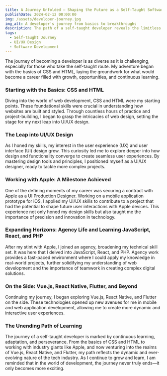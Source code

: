 ```yaml
---
title: A Journey Unfolded — Shaping the Future as a Self-Taught Software Developer
publishDate: 2024-02-12 00:00:00
img: /assets/developer-journey.jpg
img_alt: A developer's journey from basics to breakthroughs
description: The path of a self-taught developer reveals the limitless potential of persistence, learning, and adapting in the tech world.
tags:
  - Self-Taught Journey
  - UI/UX Design
  - Software Development
---
```


The journey of becoming a developer is as diverse as it is challenging, especially for those who take the self-taught route. My adventure began with the basics of CSS and HTML, laying the groundwork for what would become a career filled with growth, opportunities, and continuous learning.

### Starting with the Basics: CSS and HTML

Diving into the world of web development, CSS and HTML were my starting points. These foundational skills were crucial in understanding how websites are built and styled. Through countless hours of practice and project-building, I began to grasp the intricacies of web design, setting the stage for my next leap into UI/UX design.

### The Leap into UI/UX Design

As I honed my skills, my interest in the user experience (UX) and user interface (UI) design grew. This curiosity led me to explore deeper into how design and functionality converge to create seamless user experiences. By mastering design tools and principles, I positioned myself as a UI/UX designer, ready to tackle more complex projects.

### Working with Apple: A Milestone Achieved

One of the defining moments of my career was securing a contract with Apple as a UI Production Designer. Working on a mobile application prototype for iOS, I applied my UI/UX skills to contribute to a project that had the potential to shape future user interactions with Apple devices. This experience not only honed my design skills but also taught me the importance of precision and innovation in technology.

### Expanding Horizons: Agency Life and Learning JavaScript, React, and PHP

After my stint with Apple, I joined an agency, broadening my technical skill set. It was here that I delved into JavaScript, React, and PHP. Agency work provides a fast-paced environment where I could apply my knowledge in real-world projects, further solidifying my understanding of web development and the importance of teamwork in creating complex digital solutions.

### On the Side: Vue.js, React Native, Flutter, and Beyond

Continuing my journey, I began exploring Vue.js, React Native, and Flutter on the side. These technologies opened up new avenues for me in mobile and web application development, allowing me to create more dynamic and interactive user experiences.

### The Unending Path of Learning

The journey of a self-taught developer is marked by continuous learning, adaptation, and perseverance. From the basics of CSS and HTML to working with industry giants like Apple, and now venturing into the realms of Vue.js, React Native, and Flutter, my path reflects the dynamic and ever-evolving nature of the tech industry. As I continue to grow and learn, I am reminded that in the world of development, the journey never truly ends—it only becomes more exciting.
